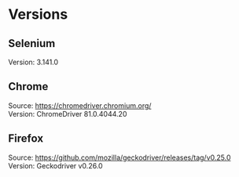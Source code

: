 # Versions


## Selenium 
  
Version: 3.141.0


## Chrome 

Source: https://chromedriver.chromium.org/  
Version: ChromeDriver 81.0.4044.20

## Firefox

Source: https://github.com/mozilla/geckodriver/releases/tag/v0.25.0  
Version: Geckodriver v0.26.0  